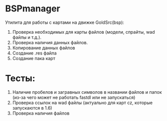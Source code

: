 # BSPmanager
Утилита для работы с картами на движке GoldSrc(bsp):
1. Проверка необходимых для карты файлов (модели, спрайты, wad файлы и т.д.).
2. Проверка наличия данных файлов.
3. Копирование данных файлов
4. Создание .res файла
5. Создание пака карт

# Тесты:
1. Наличие пробелов и загравных символов в названии файлов и папок (из-за чего может не работать fastdl или не запускаться)
2. Проверка ссылок на wad файлы (актуально для карт cz, которые запускаются в 1.6)
3. Проверка наличия файлов 
